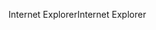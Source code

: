 <span data-ttu-id="b36d7-101">Internet Explorer</span><span class="sxs-lookup"><span data-stu-id="b36d7-101">Internet Explorer</span></span>